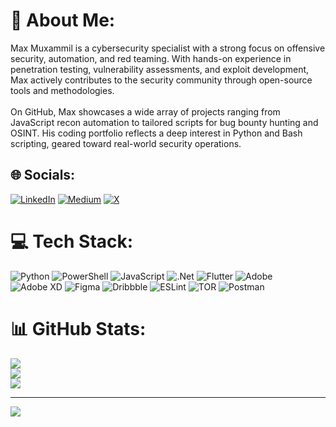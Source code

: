 # 💫 About Me:
Max Muxammil is a cybersecurity specialist with a strong focus on offensive security, automation, and red teaming. With hands-on experience in penetration testing, vulnerability assessments, and exploit development, Max actively contributes to the security community through open-source tools and methodologies.<br><br>On GitHub, Max showcases a wide array of projects ranging from JavaScript recon automation to tailored scripts for bug bounty hunting and OSINT. His coding portfolio reflects a deep interest in Python and Bash scripting, geared toward real-world security operations.<br>


## 🌐 Socials:
[![LinkedIn](https://img.shields.io/badge/LinkedIn-%230077B5.svg?logo=linkedin&logoColor=white)](https://linkedin.com/in/maxmuxammil) [![Medium](https://img.shields.io/badge/Medium-12100E?logo=medium&logoColor=white)](https://medium.com/@maxmuxammil) [![X](https://img.shields.io/badge/X-black.svg?logo=X&logoColor=white)](https://x.com/maxmuxammil) 

# 💻 Tech Stack:
![Python](https://img.shields.io/badge/python-3670A0?style=for-the-badge&logo=python&logoColor=ffdd54) ![PowerShell](https://img.shields.io/badge/PowerShell-%235391FE.svg?style=for-the-badge&logo=powershell&logoColor=white) ![JavaScript](https://img.shields.io/badge/javascript-%23323330.svg?style=for-the-badge&logo=javascript&logoColor=%23F7DF1E) ![.Net](https://img.shields.io/badge/.NET-5C2D91?style=for-the-badge&logo=.net&logoColor=white) ![Flutter](https://img.shields.io/badge/Flutter-%2302569B.svg?style=for-the-badge&logo=Flutter&logoColor=white) ![Adobe](https://img.shields.io/badge/adobe-%23FF0000.svg?style=for-the-badge&logo=adobe&logoColor=white) ![Adobe XD](https://img.shields.io/badge/Adobe%20XD-470137?style=for-the-badge&logo=Adobe%20XD&logoColor=#FF61F6) ![Figma](https://img.shields.io/badge/figma-%23F24E1E.svg?style=for-the-badge&logo=figma&logoColor=white) ![Dribbble](https://img.shields.io/badge/Dribbble-EA4C89?style=for-the-badge&logo=dribbble&logoColor=white) ![ESLint](https://img.shields.io/badge/ESLint-4B3263?style=for-the-badge&logo=eslint&logoColor=white) ![TOR](https://img.shields.io/badge/tor-%237E4798.svg?style=for-the-badge&logo=tor-project&logoColor=white) ![Postman](https://img.shields.io/badge/Postman-FF6C37?style=for-the-badge&logo=postman&logoColor=white)
# 📊 GitHub Stats:
![](https://github-readme-stats.vercel.app/api?username=maxmuxammil&theme=dark&hide_border=true&include_all_commits=false&count_private=false)<br/>
![](https://nirzak-streak-stats.vercel.app/?user=maxmuxammil&theme=dark&hide_border=true)<br/>
![](https://github-readme-stats.vercel.app/api/top-langs/?username=maxmuxammil&theme=dark&hide_border=true&include_all_commits=false&count_private=false&layout=compact)

---
[![](https://visitcount.itsvg.in/api?id=maxmuxammil&icon=0&color=3)](https://visitcount.itsvg.in)
